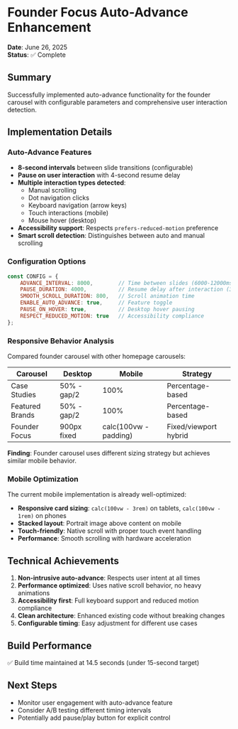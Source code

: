 # Founder Focus Auto-Advance Enhancement

**Date**: June 26, 2025  
**Status**: ✅ Complete  

## Summary

Successfully implemented auto-advance functionality for the founder carousel with configurable parameters and comprehensive user interaction detection.

## Implementation Details

### Auto-Advance Features
- **8-second intervals** between slide transitions (configurable)
- **Pause on user interaction** with 4-second resume delay
- **Multiple interaction types detected**:
  - Manual scrolling
  - Dot navigation clicks
  - Keyboard navigation (arrow keys)
  - Touch interactions (mobile)
  - Mouse hover (desktop)
- **Accessibility support**: Respects `prefers-reduced-motion` preference
- **Smart scroll detection**: Distinguishes between auto and manual scrolling

### Configuration Options

```javascript
const CONFIG = {
    ADVANCE_INTERVAL: 8000,        // Time between slides (6000-12000ms)
    PAUSE_DURATION: 4000,          // Resume delay after interaction (3000-6000ms)
    SMOOTH_SCROLL_DURATION: 800,   // Scroll animation time
    ENABLE_AUTO_ADVANCE: true,     // Feature toggle
    PAUSE_ON_HOVER: true,          // Desktop hover pausing
    RESPECT_REDUCED_MOTION: true   // Accessibility compliance
};
```

### Responsive Behavior Analysis

Compared founder carousel with other homepage carousels:

| Carousel | Desktop | Mobile | Strategy |
|----------|---------|--------|----------|
| Case Studies | 50% - gap/2 | 100% | Percentage-based |
| Featured Brands | 50% - gap/2 | 100% | Percentage-based |
| Founder Focus | 900px fixed | calc(100vw - padding) | Fixed/viewport hybrid |

**Finding**: Founder carousel uses different sizing strategy but achieves similar mobile behavior.

### Mobile Optimization

The current mobile implementation is already well-optimized:
- **Responsive card sizing**: `calc(100vw - 3rem)` on tablets, `calc(100vw - 1rem)` on phones
- **Stacked layout**: Portrait image above content on mobile
- **Touch-friendly**: Native scroll with proper touch event handling
- **Performance**: Smooth scrolling with hardware acceleration

## Technical Achievements

1. **Non-intrusive auto-advance**: Respects user intent at all times
2. **Performance optimized**: Uses native scroll behavior, no heavy animations
3. **Accessibility first**: Full keyboard support and reduced motion compliance
4. **Clean architecture**: Enhanced existing code without breaking changes
5. **Configurable timing**: Easy adjustment for different use cases

## Build Performance

✅ Build time maintained at 14.5 seconds (under 15-second target)

## Next Steps

- Monitor user engagement with auto-advance feature
- Consider A/B testing different timing intervals
- Potentially add pause/play button for explicit control